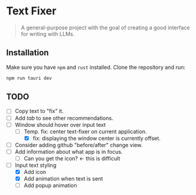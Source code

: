 # Text Fixer
> A general-purpose project with the goal of creating a good interface for writing with LLMs.

## Installation
Make sure you have ```npm``` and ```rust``` installed. Clone the repository and run:
```bash
npm run tauri dev
```

## TODO
- [ ] Copy text to "fix" it.
- [ ] Add *tab* to see other recommendations.
- [ ] Window should hover over input text
  - [ ] Temp. fix: center text-fixer on current application.
    - [x] fix: displaying the window center is currently offset.
- [ ] Consider adding github "before/after" change view.
- [ ] Add information about what app is in focus. 
  - [ ] Can you get the icon? <- this is difficult

- [ ] Input text styling
  - [x] Add icon
  - [x] Add animation when text is sent
  - [ ] Add popup animation